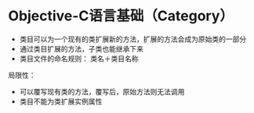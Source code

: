 # Objective-C语言基础（Category）



* 类目可以为一个现有的类扩展新的方法，扩展的方法会成为原始类的一部分
* 通过类目扩展的方法，子类也能继承下来
* 类目文件的命名规则： 类名＋类目名称

局限性：

* 可以覆写现有类的方法，覆写后，原始方法则无法调用
* 类目不能为类扩展实例属性

